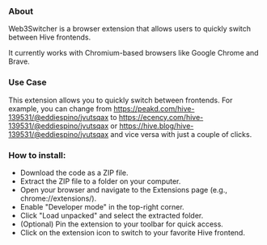 ### About

Web3Switcher is a browser extension that allows users to quickly switch between Hive frontends.

It currently works with Chromium-based browsers like Google Chrome and Brave.

### Use Case

This extension allows you to quickly switch between frontends. For example, you can change from https://peakd.com/hive-139531/@eddiespino/jvutsqax to https://ecency.com/hive-139531/@eddiespino/jvutsqax or https://hive.blog/hive-139531/@eddiespino/jvutsqax and vice versa with just a couple of clicks.

### How to install:

- Download the code as a ZIP file.
- Extract the ZIP file to a folder on your computer.
- Open your browser and navigate to the Extensions page (e.g., chrome://extensions/).
- Enable "Developer mode" in the top-right corner.
- Click "Load unpacked" and select the extracted folder.
- (Optional) Pin the extension to your toolbar for quick access.
- Click on the extension icon to switch to your favorite Hive frontend.